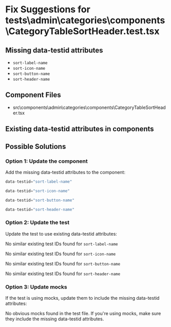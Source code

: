 # Fix Suggestions for tests\admin\categories\components\CategoryTableSortHeader.test.tsx

## Missing data-testid attributes

- `sort-label-name`
- `sort-icon-name`
- `sort-button-name`
- `sort-header-name`

## Component Files

- src\components\admin\categories\components\CategoryTableSortHeader.tsx

## Existing data-testid attributes in components


## Possible Solutions

### Option 1: Update the component

Add the missing data-testid attributes to the component:

```jsx
data-testid="sort-label-name"
```

```jsx
data-testid="sort-icon-name"
```

```jsx
data-testid="sort-button-name"
```

```jsx
data-testid="sort-header-name"
```

### Option 2: Update the test

Update the test to use existing data-testid attributes:

No similar existing test IDs found for `sort-label-name`

No similar existing test IDs found for `sort-icon-name`

No similar existing test IDs found for `sort-button-name`

No similar existing test IDs found for `sort-header-name`

### Option 3: Update mocks

If the test is using mocks, update them to include the missing data-testid attributes:

No obvious mocks found in the test file. If you're using mocks, make sure they include the missing data-testid attributes.

